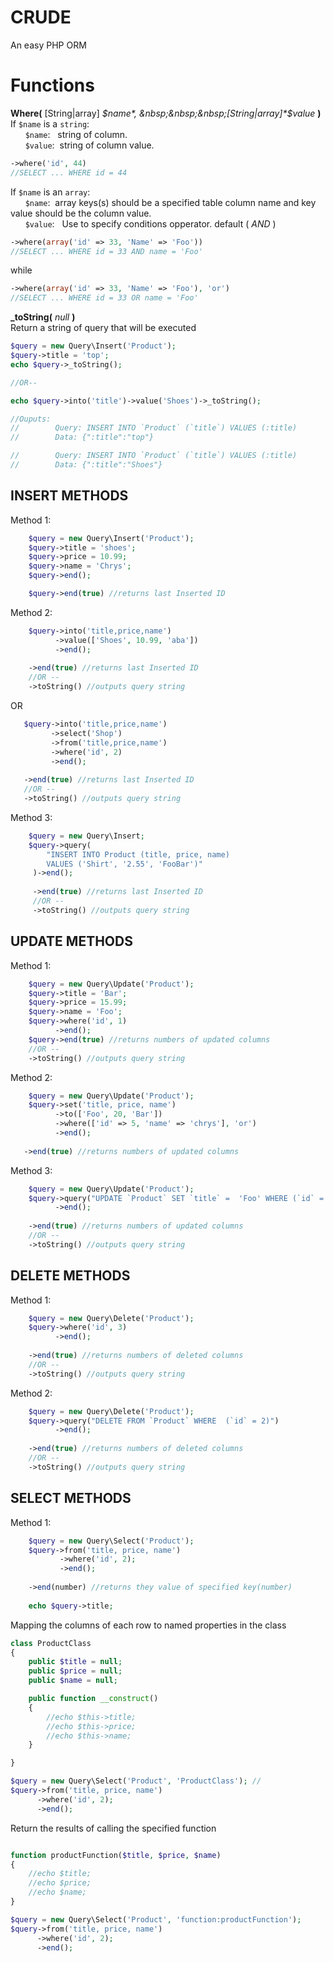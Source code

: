 # CRUDE
An easy PHP ORM


# Functions  
**Where(** [String|array] *$name*, &nbsp;&nbsp;&nbsp;[String|array]*$value* **)**  
If ``$name`` is a ``string``:  
&nbsp;&nbsp;&nbsp;&nbsp;&nbsp;&nbsp;``$name``:&nbsp;&nbsp;&nbsp;string of column.  
&nbsp;&nbsp;&nbsp;&nbsp;&nbsp;&nbsp;``$value``:&nbsp;&nbsp;string of column value.  
```php
->where('id', 44)
//SELECT ... WHERE id = 44
```
If ``$name`` is an ``array``:  
&nbsp;&nbsp;&nbsp;&nbsp;&nbsp;&nbsp;``$name``:&nbsp;&nbsp;array keys(s) should be a specified table column name and key value should be the column value.   
&nbsp;&nbsp;&nbsp;&nbsp;&nbsp;&nbsp;``$value``:&nbsp;&nbsp; Use to specify conditions opperator. default ( *AND* )  
```php
->where(array('id' => 33, 'Name' => 'Foo'))
//SELECT ... WHERE id = 33 AND name = 'Foo'
```
while   
```php
->where(array('id' => 33, 'Name' => 'Foo'), 'or')
//SELECT ... WHERE id = 33 OR name = 'Foo'

```
**_toString(** *null* **)**   
Return a string of query that will be executed
```php
$query = new Query\Insert('Product');
$query->title = 'top';
echo $query->_toString();

//OR--

echo $query->into('title')->value('Shoes')->_toString();

//Ouputs:
//        Query: INSERT INTO `Product` (`title`) VALUES (:title)
//        Data: {":title":"top"}

//        Query: INSERT INTO `Product` (`title`) VALUES (:title)
//        Data: {":title":"Shoes"}
```
INSERT METHODS
-------

Method 1:   
```php 
    $query = new Query\Insert('Product');
    $query->title = 'shoes';
    $query->price = 10.99;
    $query->name = 'Chrys';
    $query->end();

    $query->end(true) //returns last Inserted ID
```

Method 2:   
```php
    $query->into('title,price,name')
          ->value(['Shoes', 10.99, 'aba'])
          ->end();
           
    ->end(true) //returns last Inserted ID
    //OR --
    ->toString() //outputs query string

 ```
 OR
 ```php
    $query->into('title,price,name')
          ->select('Shop')
          ->from('title,price,name')
          ->where('id', 2)
          ->end();
           
    ->end(true) //returns last Inserted ID
    //OR --
    ->toString() //outputs query string

 ```
 
 
Method 3:  
```php
    $query = new Query\Insert;
    $query->query(
        "INSERT INTO Product (title, price, name) 
        VALUES ('Shirt', '2.55', 'FooBar')"
     )->end();
     
     ->end(true) //returns last Inserted ID
     //OR --
     ->toString() //outputs query string
```
UPDATE METHODS
-------
Method 1:
```php
    $query = new Query\Update('Product');
    $query->title = 'Bar';
    $query->price = 15.99;
    $query->name = 'Foo';
    $query->where('id', 1)
          ->end();
    $query->end(true) //returns numbers of updated columns
    //OR --
    ->toString() //outputs query string
```
Method 2:
```php
    $query = new Query\Update('Product');
    $query->set('title, price, name')
          ->to(['Foo', 20, 'Bar'])
          ->where(['id' => 5, 'name' => 'chrys'], 'or')
          ->end();
          
   ->end(true) //returns numbers of updated columns
```
Method 3:
```php
    $query = new Query\Update('Product');
    $query->query("UPDATE `Product` SET `title` =  'Foo' WHERE (`id` = 2)")
          ->end();
          
    ->end(true) //returns numbers of updated columns
    //OR --
    ->toString() //outputs query string
```
DELETE METHODS
-------
Method 1:
```php
    $query = new Query\Delete('Product');
    $query->where('id', 3)
          ->end();
          
    ->end(true) //returns numbers of deleted columns
    //OR --
    ->toString() //outputs query string
```
Method 2:
```php
    $query = new Query\Delete('Product');
    $query->query("DELETE FROM `Product` WHERE  (`id` = 2)")
          ->end();
          
    ->end(true) //returns numbers of deleted columns
    //OR --
    ->toString() //outputs query string
```    
SELECT METHODS
-------
Method 1:
```php
    $query = new Query\Select('Product');
    $query->from('title, price, name')
           ->where('id', 2);
           ->end();
          
    ->end(number) //returns they value of specified key(number)
    
    echo $query->title;
```   

Mapping the columns of each row to named properties in the class   

```php
class ProductClass
{
    public $title = null;
    public $price = null;
    public $name = null;

    public function __construct()
    {
        //echo $this->title;
        //echo $this->price;
        //echo $this->name;
    }

}

$query = new Query\Select('Product', 'ProductClass'); // 
$query->from('title, price, name')
      ->where('id', 2);
      ->end();
```

Return the results of calling the specified function

```php

function productFunction($title, $price, $name)
{
    //echo $title;
    //echo $price;
    //echo $name;
}

$query = new Query\Select('Product', 'function:productFunction');
$query->from('title, price, name')
      ->where('id', 2);
      ->end();
```


